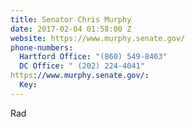 ```yaml
---
title: Senator Chris Murphy
date: 2017-02-04 01:58:00 Z
website: https://www.murphy.senate.gov/
phone-numbers:
  Hartford Office: "(860) 549-8463"
  DC Office: " (202) 224-4041"
https://www.murphy.senate.gov/:
  Key: 
---
```


Rad
